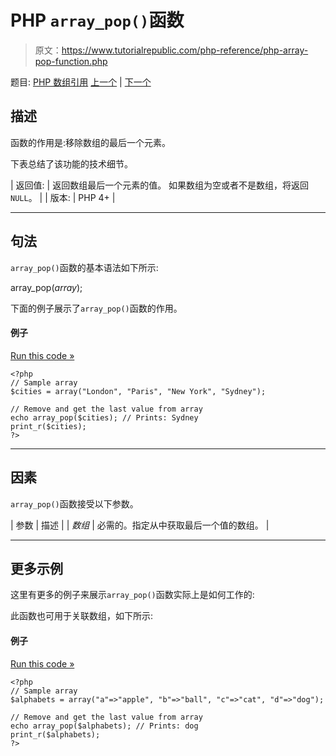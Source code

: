 # PHP `array_pop()`函数

> 原文：<https://www.tutorialrepublic.com/php-reference/php-array-pop-function.php>

题目: [PHP 数组引用](php-array-functions.php) [上一个](php-array-pad-function.php) | [下一个](php-array-product-function.php)

## 描述

函数的作用是:移除数组的最后一个元素。

下表总结了该功能的技术细节。

| 返回值: | 返回数组最后一个元素的值。
如果数组为空或者不是数组，将返回`NULL`。 |
| 版本: | PHP 4+ |

* * *

## 句法

`array_pop()`函数的基本语法如下所示:

array_pop(*array*);

下面的例子展示了`array_pop()`函数的作用。

#### 例子

[Run this code »](../codelab.php?topic=php&file=remove-the-element-at-the-end-of-an-array "Run this code to view the output")

```
<?php
// Sample array
$cities = array("London", "Paris", "New York", "Sydney");

// Remove and get the last value from array
echo array_pop($cities); // Prints: Sydney
print_r($cities);
?>
```

* * *

## 因素

`array_pop()`函数接受以下参数。

| 参数 | 描述 |
| *数组* | 必需的。指定从中获取最后一个值的数组。 |

* * *

## 更多示例

这里有更多的例子来展示`array_pop()`函数实际上是如何工作的:

此函数也可用于关联数组，如下所示:

#### 例子

[Run this code »](../codelab.php?topic=php&file=remove-the-last-element-from-an-associative-array "Run this code to view the output")

```
<?php
// Sample array
$alphabets = array("a"=>"apple", "b"=>"ball", "c"=>"cat", "d"=>"dog");

// Remove and get the last value from array
echo array_pop($alphabets); // Prints: dog
print_r($alphabets);
?>
```